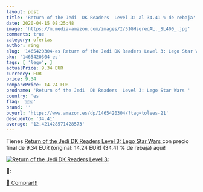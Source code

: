 ```yaml
---
layout: post
title: 'Return of the Jedi  DK Readers  Level 3: al 34.41 % de rebaja'
date: 2020-04-15 08:25:48
image: 'https://m.media-amazon.com/images/I/51GHsqreqAL._SL400_.jpg'
comments: true
category: ofertas
author: ring
slug: '1465420304-es Return of the Jedi DK Readers Level 3: Lego Star Wars'
sku: '1465420304-es'
tags: [ 'lego', ]
actualPrice: 9.34 EUR
currency: EUR
price: 9.34
comparePrice: 14.24 EUR
prodname: 'Return of the Jedi  DK Readers  Level 3: Lego Star Wars '
country: 'es'
flag: '🇪🇸'
brand: ''
buyurl: 'https://www.amazon.es/dp/1465420304/?tag=tolees-21'
descuento: '34.41'
average: '12.421428571428573'
---
```


Tienes [Return of the Jedi  DK Readers  Level 3: Lego Star Wars ](https://www.amazon.es/dp/1465420304/?tag=tolees-21) con precio final de  9.34 EUR (original: 14.24 EUR) (34.41 %  de rebaja) aqui!

[![Return of the Jedi  DK Readers  Level 3:](https://m.media-amazon.com/images/I/51GHsqreqAL._SL400_.jpg)](https://www.amazon.es/dp/1465420304/?tag=tolees-21)

🔎:


[🛒 Comprar!!!](https://www.amazon.es/dp/1465420304/?tag=tolees-21)
